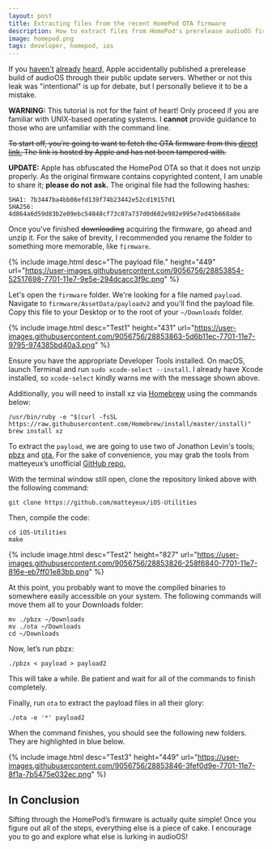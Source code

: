 ```yaml
---
layout: post
title: Extracting files from the recent HomePod OTA firmware
description: How to extract files from HomePod's prerelease audioOS firmware.
image: homepod.png
tags: developer, homepod, ios
---
```


If you [haven't](https://twitter.com/iOSReleases/status/890727145487691777) [already](https://9to5mac.com/2017/07/28/homepod-firmware-details/) [heard,](https://www.macrumors.com/2017/07/29/homepod-firmware-details-apple-smart-speaker/) Apple accidentally published a prerelease build of audioOS through their public update servers. Whether or not this leak was "intentional" is up for debate, but I personally believe it to be a mistake.

<null></null>

<div class="message">
<strong>WARNING:</strong> This tutorial is not for the faint of heart! Only proceed if you are familiar with UNIX-based operating systems. I <strong>cannot</strong> provide guidance to those who are unfamiliar with the command line.
</div>

~~To start off, you’re going to want to fetch the OTA firmware from this [direct link.](https://secure-appldnld.apple.com/ios11.0seeds/091-23521-20170827-D4B9565E-731F-11E7-89EE-CBC601BA0AE3/com_apple_MobileAsset_SoftwareUpdate/6841e048050f1f38ecc68977bbdc76d746da6559.zip) The link is hosted by Apple and has not been tampered with.~~

__UPDATE:__ Apple has obfuscated the HomePod OTA so that it does not unzip properly. As the original firmware contains copyrighted content, I am unable to share it; __please do not ask.__ The original file had the following hashes:

```
SHA1: 7b3447ba4bb08efd139f74b23442e52cd19157d1
SHA256: 4d864a6d59d83b2e09ebc54848cf73c07a737d0d602e982e995e7ed45b668a8e
```

Once you've finished ~~downloading~~ acquiring the firmware, go ahead and unzip it. For the sake of brevity, I recommended you rename the folder to something more memorable, like `firmware`.

{% include image.html desc="The payload file." height="449" url="https://user-images.githubusercontent.com/9056756/28853854-52517698-7701-11e7-9e5e-294dcacc3f9c.png" %}

Let's open the `firmware` folder. We're looking for a file named `payload`. Navigate to `firmware/AssetData/payloadv2` and you'll find the payload file. Copy this file to your Desktop or to the root of your `~/Downloads` folder.

{% include image.html desc="Test1" height="431" url="https://user-images.githubusercontent.com/9056756/28853863-5d6b11ec-7701-11e7-9795-974385bd40a3.png" %}

Ensure you have the appropriate Developer Tools installed. On macOS, launch Terminal and run `sudo xcode-select --install`. I already have Xcode installed, so `xcode-select` kindly warns me with the message shown above.

Additionally, you will need to install xz via [Homebrew](https://brew.sh) using the commands below:

```
/usr/bin/ruby -e "$(curl -fsSL https://raw.githubusercontent.com/Homebrew/install/master/install)"
brew install xz
```

To extract the `payload`, we are going to use two of Jonathon Levin's tools; [pbzx](http://www.newosxbook.com/src.jl?tree=listings&file=pbzx.c) and [ota.](http://www.newosxbook.com/src.jl?tree=listings&file=ota.c)  For the sake of convenience, you may grab the tools from matteyeux’s unofficial [GitHub repo.](https://github.com/matteyeux/iOS-Utilities)

With the terminal window still open, clone the repository linked above with the following command:

```
git clone https://github.com/matteyeux/iOS-Utilities
```

Then, compile the code:

```
cd iOS-Utilities
make
```

{% include image.html desc="Test2" height="827" url="https://user-images.githubusercontent.com/9056756/28853826-258f6840-7701-11e7-816e-eb7ff01e83bb.png" %}

At this point, you probably want to move the compiled binaries to somewhere easily accessible on your system. The following commands will move them all to your Downloads folder:

```
mv ./pbzx ~/Downloads
mv ./ota ~/Downloads
cd ~/Downloads
```

Now, let’s run pbzx:

```
./pbzx < payload > payload2
```

This will take a while. Be patient and wait for all of the commands to finish completely.

Finally, run `ota` to extract the payload files in all their glory:

```
./ota -e '*' payload2
```

When the command finishes, you should see the following new folders. They are highlighted in blue below.

{% include image.html desc="Test3" height="449" url="https://user-images.githubusercontent.com/9056756/28853846-3fef0d9e-7701-11e7-8f1a-7b5475e032ec.png" %}

## In Conclusion

Sifting through the HomePod’s firmware is actually quite simple! Once you figure out all of the steps, everything else is a piece of cake. I encourage you to go and explore what else is lurking in audioOS!

